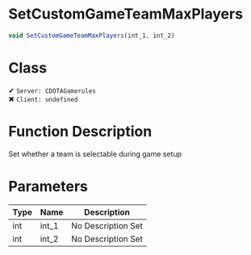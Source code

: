 # SetCustomGameTeamMaxPlayers
```js	
void SetCustomGameTeamMaxPlayers(int_1, int_2)
```
# Class
✔ `Server: CDOTAGamerules`  
✖ `Client: undefined`  

# Function Description
Set whether a team is selectable during game setup
# Parameters
Type|Name|Description
--|--|--
int|int_1|No Description Set
int|int_2|No Description Set
